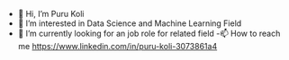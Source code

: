 - 👋 Hi, I’m Puru Koli
- 👀 I’m interested in Data Science and Machine Learning Field
- 🌱 I’m currently looking for an job role for related field
-📫 How to reach me https://www.linkedin.com/in/puru-koli-3073861a4

<!---
pkoli437/pkoli437 is a ✨ special ✨ repository because its `README.md` (this file) appears on your GitHub profile.
You can click the Preview link to take a look at your changes.
--->
